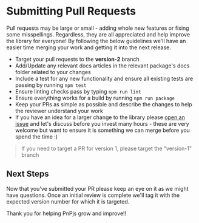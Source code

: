 # Submitting Pull Requests

Pull requests may be large or small - adding whole new features or fixing some misspellings. Regardless, they are all appreciated and help improve the library for everyone! By following the below guidelines we'll have an easier time merging your work and getting it into the next release.

* Target your pull requests to the **version-2** branch
* Add/Update any relevant docs articles in the relevant package's docs folder related to your changes
* Include a test for any new functionality and ensure all existing tests are passing by running `npm test`
* Ensure linting checks pass by typing `npm run lint`
* Ensure everything works for a build by running `npm run package`
* Keep your PRs as simple as possible and describe the changes to help the reviewer understand your work
* If you have an idea for a larger change to the library please [open an issue](https://github.com/pnp/pnpjs/issues) and let's discuss before you invest many hours - these are very welcome but want to ensure it is something we can merge before you spend the time :)

> If you need to target a PR for version 1, please target the "version-1" branch

## Next Steps

Now that you've submitted your PR please keep an eye on it as we might have questions. Once an initial review is complete we'll tag it with the expected version number for which it is targeted.

Thank you for helping PnPjs grow and improve!!
